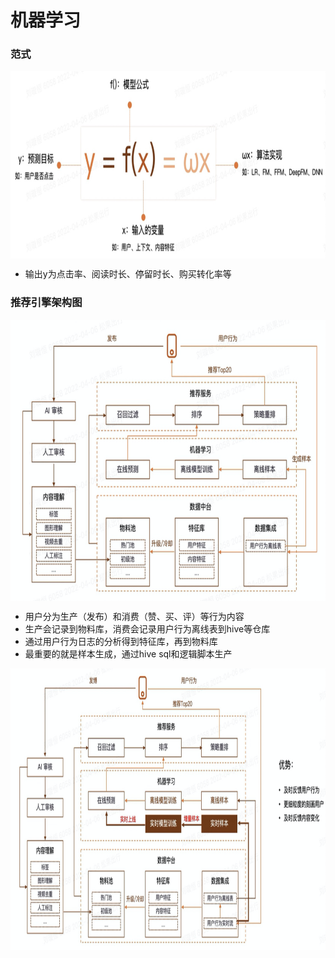 # 机器学习

### 范式
<img align="center"  width='800' height='300' src="picture/pipeline17.png"  />

- 输出y为点击率、阅读时长、停留时长、购买转化率等

### 推荐引擎架构图

<img align="center"  width='800' height='450' src="picture/pipeline18.png"  />

- 用户分为生产（发布）和消费（赞、买、评）等行为内容
- 生产会记录到物料库，消费会记录用户行为离线表到hive等仓库
- 通过用户行为日志的分析得到特征库，再到物料库
- 最重要的就是样本生成，通过hive sql和逻辑脚本生产

<img align="center"  width='800' height='450' src="picture/pipeline19.png"  />